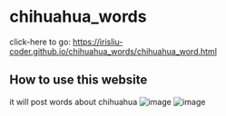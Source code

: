 # chihuahua_words
click-here to go: https://irisliu-coder.github.io/chihuahua_words/chihuahua_word.html
## How to use this website
it will post words about chihuahua
![image](https://user-images.githubusercontent.com/83829881/186579293-c1cd0c97-54b8-4c14-b163-712521b53f4b.png)
![image](https://user-images.githubusercontent.com/83829881/186579380-d0c6da35-06b9-4423-b4b9-38deb46d67bd.png)
